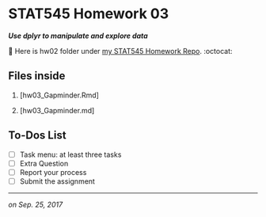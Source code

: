 # STAT545 Homework 03

_**Use dplyr to manipulate and explore data**_

:round_pushpin: Here is hw02 folder under [my STAT545 Homework Repo](https://github.com/xinmiaow/STAT545-hw-Wang-Xinmiao). :octocat:


## Files inside

1. [hw03_Gapminder.Rmd]

3. [hw03_Gapminder.md]


## To-Dos List

- [ ] Task menu: at least three tasks
- [ ] Extra Question
- [ ] Report your process
- [ ] Submit the assignment

***
*on Sep. 25, 2017*

